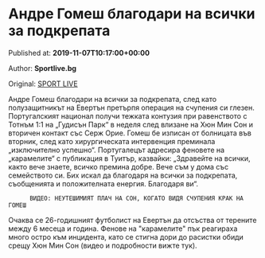 
# Андре Гомеш благодари на всички за подкрепата

Published at: **2019-11-07T10:17:00+00:00**

Author: **Sportlive.bg**

Original: [SPORT LIVE](https://www.sportlive.bg/worldfootball/england/andre-gomesh-blagodari-na-vsichki-za-podkrepata-1403815.html)

Андре Гомеш благодари на всички за подкрепата, след като полузащитникът на Евертън претърпя операция на счупения си глезен.
Португалският национал получи тежката контузия при равенството с Тотнъм 1:1 на „Гудисън Парк“ в неделя след влизане на Хюн Мин Сон и вторичен контакт със Серж Орие. Гомеш бе изписан от болницата във вторник, след като хирургическата интервенция преминала „изключително успешно“.
Португалецът адресира феновете на „карамелите“ с публикация в Туитър, казвайки: „Здравейте на всички, както вече знаете, всичко премина добре. Вече съм у дома със семейството си. Бих искал да благодаря на всички за подкрепата, съобщенията и положителната енергия. Благодаря ви“.

        
          ВИДЕО: НЕУТЕШИМИЯТ ПЛАЧ НА СОН, КОГАТО ВИДЯ СЧУПЕНИЯ КРАК НА ГОМЕШ
        
      
Очаква се 26-годишният футболист на Евертън да отсъства от терените между 6 месеца и година. Фенове на "карамелите" пък реагираха много остро към инцидента, като се стигна дори до расистки обиди срещу Хюн Мин Сон (видео и подробности вижте тук).
